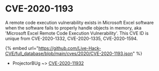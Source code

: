# CVE-2020-1193

A remote code execution vulnerability exists in Microsoft Excel software when the software fails to properly handle objects in memory, aka 'Microsoft Excel Remote Code Execution Vulnerability'. This CVE ID is unique from CVE-2020-1332, CVE-2020-1335, CVE-2020-1594.

{% embed url="https://github.com/Live-Hack-CVE/full_database/blob/main/cves/2020/CVE-2020-1193.json" %}


* ProjectorBUg ~> [CVE-2020-11932](https://zeste.alice-snow.ru/2020/database/cve-2020-1193/cve-2020-11932-projectorbug)